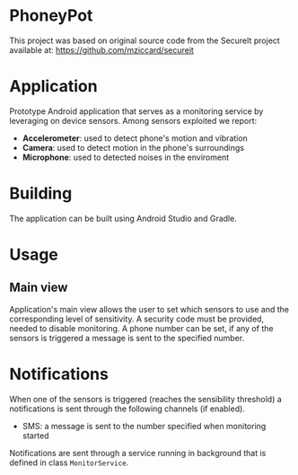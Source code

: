 # PhoneyPot

This project was based on original source code from the SecureIt project available at: https://github.com/mziccard/secureit

# Application

Prototype Android application that serves as a monitoring service by leveraging on device sensors. Among sensors exploited we report:

-   **Accelerometer**: used to detect phone's motion and vibration
-   **Camera**: used to detect motion in the phone's surroundings 
-   **Microphone**: used to detected noises in the enviroment

# Building

The application can be built using Android Studio and Gradle. 

# Usage

## Main view

Application's main view allows the user to set which sensors to use and the corresponding level of sensitivity. A security code must be provided, needed to disable monitoring. A phone number can be set, if any of the sensors is triggered a message is sent to the specified number.

# Notifications

When one of the sensors is triggered (reaches the sensibility threshold) a notifications is sent through the following channels (if enabled).

- SMS: a message is sent to the number specified when monitoring started

Notifications are sent through a service running in background that is defined in class `MonitorService`.

